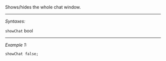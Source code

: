 Shows/hides the whole chat window.


---
*Syntaxes:*

`showChat` bool

---
*Example 1:*

```sqf
showChat false;
```